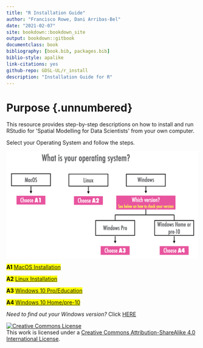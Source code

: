 ```yaml
--- 
title: "R Installation Guide"
author: "Francisco Rowe, Dani Arribas-Bel"
date: "2021-02-07"
site: bookdown::bookdown_site
output: bookdown::gitbook
documentclass: book
bibliography: [book.bib, packages.bib]
biblio-style: apalike
link-citations: yes
github-repo: GDSL-UL/r_install
description: "Installation Guide for R"
---
```


# Purpose {.unnumbered}

This resource provides step-by-step descriptions on how to install and run RStudio for 'Spatial Modelling for Data Scientists' from your own computer.

Select your Operating System and follow the steps.

<img src="figs/intro/tree.jpeg" width="647" style="display: block; margin: auto;" />


<mark> **A1** [MacOS Installation](#macos) </mark>

<mark> **A2** [Linux Installation](#linux) </mark>

<mark> **A3** [Windows 10 Pro/Education](#win10pro) </mark>

<mark> **A4** [Windows 10 Home/pre-10](#otherWin) </mark>

*Need to find out your Windows version?* Click [HERE](windows-version.html)

<a rel="license" href="http://creativecommons.org/licenses/by-sa/4.0/"><img alt="Creative Commons License" style="border-width:0" src="https://i.creativecommons.org/l/by-sa/4.0/88x31.png" /></a><br />This work is licensed under a <a rel="license" href="http://creativecommons.org/licenses/by-sa/4.0/">Creative Commons Attribution-ShareAlike 4.0 International License</a>.
